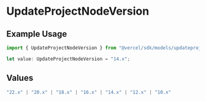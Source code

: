 # UpdateProjectNodeVersion

## Example Usage

```typescript
import { UpdateProjectNodeVersion } from "@vercel/sdk/models/updateprojectop.js";

let value: UpdateProjectNodeVersion = "14.x";
```

## Values

```typescript
"22.x" | "20.x" | "18.x" | "16.x" | "14.x" | "12.x" | "10.x"
```
